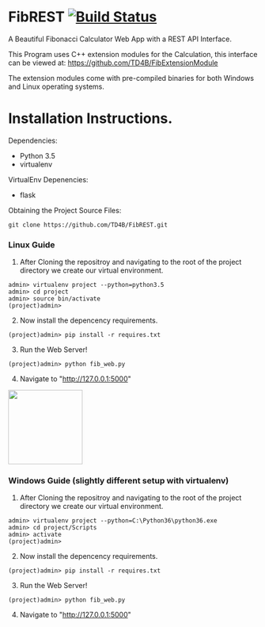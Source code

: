 # FibREST [![Build Status](https://travis-ci.org/TD4B/FibREST.svg?branch=master)](https://travis-ci.org/TD4B/FibREST)
A Beautiful Fibonacci Calculator Web App with a REST API Interface.



This Program uses C++ extension modules for the Calculation, this interface can be viewed at:
https://github.com/TD4B/FibExtensionModule

The extension modules come with pre-compiled binaries for both Windows and Linux operating systems.
# Installation Instructions.
Dependencies:
* Python 3.5
* virtualenv

VirtualEnv Depenencies:
* flask

Obtaining the Project Source Files:
```
git clone https://github.com/TD4B/FibREST.git
```

### Linux Guide

1) After Cloning the repositroy and navigating to the root of the project directory we create our virtual environment.
```
admin> virtualenv project --python=python3.5
admin> cd project
admin> source bin/activate
(project)admin>
```
2) Now install the depencency requirements.
```
(project)admin> pip install -r requires.txt
```
3) Run the Web Server!
```
(project)admin> python fib_web.py
```
4) Navigate to "http://127.0.0.1:5000"

<img src="https://i.imgur.com/E4tY8zw.gif" width="150" height="150">

### Windows Guide (slightly different setup with virtualenv)

1) After Cloning the repositroy and navigating to the root of the project directory we create our virtual environment.
```
admin> virtualenv project --python=C:\Python36\python36.exe
admin> cd project/Scripts
admin> activate
(project)admin>
```
2) Now install the depencency requirements.
```
(project)admin> pip install -r requires.txt
```
3) Run the Web Server!
```
(project)admin> python fib_web.py
```
4) Navigate to "http://127.0.0.1:5000"

